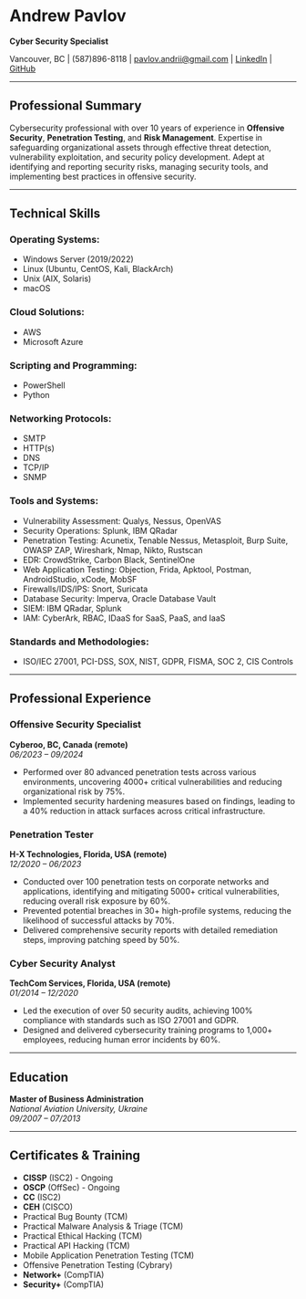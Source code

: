 <script>
    window.addEventListener('scroll', () => {
        const elements = document.querySelectorAll('main');
        elements.forEach(element => {
            const rect = element.getBoundingClientRect();
            if (rect.top < 0 || rect.bottom > window.innerHeight) {
                element.scrollIntoView({ behavior: 'smooth', block: 'center' });
            }
        });
    });
</script>

# Andrew Pavlov

**Cyber Security Specialist**

Vancouver, BC | (587)896-8118 | pavlov.andrii@gmail.com | [LinkedIn](#) | [GitHub](#)

---

## Professional Summary

Cybersecurity professional with over 10 years of experience in **Offensive Security**, **Penetration Testing**, and **Risk Management**. Expertise in safeguarding organizational assets through effective threat detection, vulnerability exploitation, and security policy development. Adept at identifying and reporting security risks, managing security tools, and implementing best practices in offensive security.

---

## Technical Skills

### Operating Systems:
- Windows Server (2019/2022)
- Linux (Ubuntu, CentOS, Kali, BlackArch)
- Unix (AIX, Solaris)
- macOS

### Cloud Solutions:
- AWS
- Microsoft Azure

### Scripting and Programming:
- PowerShell
- Python

### Networking Protocols:
- SMTP
- HTTP(s)
- DNS
- TCP/IP
- SNMP

### Tools and Systems:
- Vulnerability Assessment: Qualys, Nessus, OpenVAS
- Security Operations: Splunk, IBM QRadar
- Penetration Testing: Acunetix, Tenable Nessus, Metasploit, Burp Suite, OWASP ZAP, Wireshark, Nmap, Nikto, Rustscan
- EDR: CrowdStrike, Carbon Black, SentinelOne
- Web Application Testing: Objection, Frida, Apktool, Postman, AndroidStudio, xCode, MobSF
- Firewalls/IDS/IPS: Snort, Suricata
- Database Security: Imperva, Oracle Database Vault
- SIEM: IBM QRadar, Splunk
- IAM: CyberArk, RBAC, IDaaS for SaaS, PaaS, and IaaS

### Standards and Methodologies:
- ISO/IEC 27001, PCI-DSS, SOX, NIST, GDPR, FISMA, SOC 2, CIS Controls

---

## Professional Experience

### Offensive Security Specialist  
**Cyberoo, BC, Canada (remote)**  
_06/2023 – 09/2024_

- Performed over 80 advanced penetration tests across various environments, uncovering 4000+ critical vulnerabilities and reducing organizational risk by 75%.
- Implemented security hardening measures based on findings, leading to a 40% reduction in attack surfaces across critical infrastructure.

### Penetration Tester  
**H-X Technologies, Florida, USA (remote)**  
_12/2020 – 06/2023_

- Conducted over 100 penetration tests on corporate networks and applications, identifying and mitigating 5000+ critical vulnerabilities, reducing overall risk exposure by 60%.
- Prevented potential breaches in 30+ high-profile systems, reducing the likelihood of successful attacks by 70%.
- Delivered comprehensive security reports with detailed remediation steps, improving patching speed by 50%.

### Cyber Security Analyst  
**TechCom Services, Florida, USA (remote)**  
_01/2014 – 12/2020_

- Led the execution of over 50 security audits, achieving 100% compliance with standards such as ISO 27001 and GDPR.
- Designed and delivered cybersecurity training programs to 1,000+ employees, reducing human error incidents by 60%.

---

## Education

**Master of Business Administration**  
_National Aviation University, Ukraine_  
_09/2007 – 07/2013_

---

## Certificates & Training

- **CISSP** (ISC2) - Ongoing
- **OSCP** (OffSec) - Ongoing
- **CC** (ISC2)
- **CEH** (CISCO)
- Practical Bug Bounty (TCM)
- Practical Malware Analysis & Triage (TCM)
- Practical Ethical Hacking (TCM)
- Practical API Hacking (TCM)
- Mobile Application Penetration Testing (TCM)
- Offensive Penetration Testing (Cybrary)
- **Network+** (CompTIA)
- **Security+** (CompTIA)
